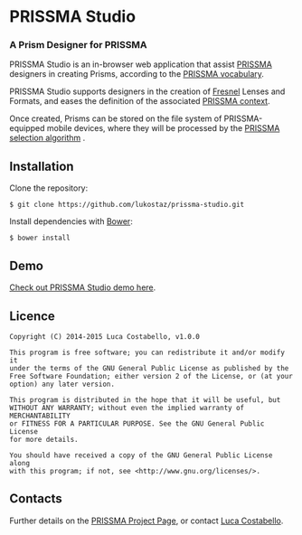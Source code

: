 PRISSMA Studio
===========
### A Prism Designer for PRISSMA

PRISSMA Studio is an in-browser web application that assist [PRISSMA](http://wimmics.inria.fr/projects/prissma) designers in creating Prisms, according to the [PRISSMA vocabulary](ns.inria.fr/prissma/v2/prissma_v2.html).

PRISSMA Studio supports designers in the creation of [Fresnel](http://www.w3.org/2005/04/fresnel-info/manual/) Lenses and Formats, and eases the definition of the associated [PRISSMA context](http://ns.inria.fr/prissma/v2/prissma_v2.html#Context).

Once created, Prisms can be stored on the file system of PRISSMA-equipped mobile devices, where they will be processed by the [PRISSMA selection algorithm](http://2014.eswc-conferences.org/sites/default/files/papers/paper_81.pdf) .



## Installation

Clone the repository:

	$ git clone https://github.com/lukostaz/prissma-studio.git

Install dependencies with [Bower](http://bower.io/):

	$ bower install


## Demo

[Check out PRISSMA Studio demo here](http://luca.costabello.info/prissma-studio/).


## Licence
	
    Copyright (C) 2014-2015 Luca Costabello, v1.0.0

    This program is free software; you can redistribute it and/or modify it
    under the terms of the GNU General Public License as published by the
    Free Software Foundation; either version 2 of the License, or (at your
    option) any later version.

    This program is distributed in the hope that it will be useful, but
    WITHOUT ANY WARRANTY; without even the implied warranty of MERCHANTABILITY
    or FITNESS FOR A PARTICULAR PURPOSE. See the GNU General Public License
    for more details.

    You should have received a copy of the GNU General Public License along
    with this program; if not, see <http://www.gnu.org/licenses/>.

## Contacts
Further details on the [PRISSMA Project Page](http://wimmics.inria.fr/projects/prissma/), or contact [Luca Costabello](http://luca.costabello.info).


